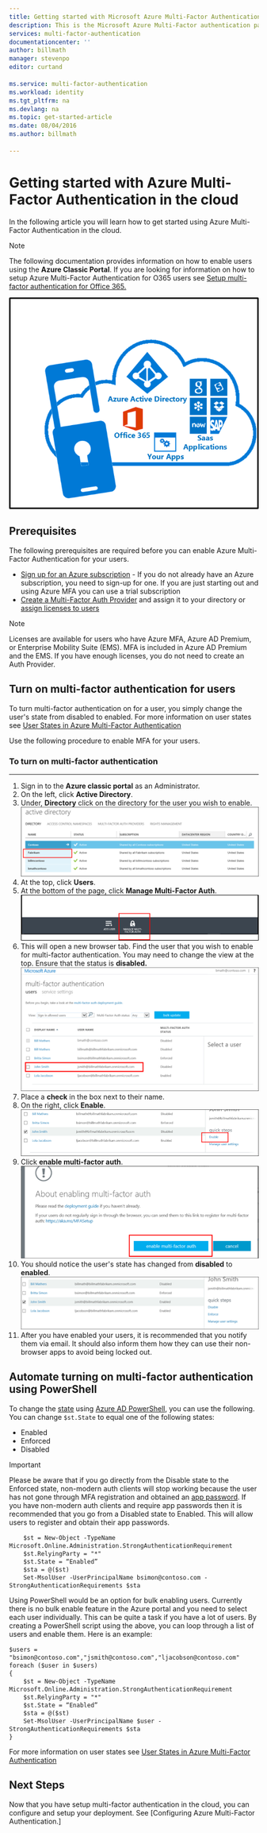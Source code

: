 ```yaml
---
title: Getting started with Microsoft Azure Multi-Factor Authentication in the cloud
description: This is the Microsoft Azure Multi-Factor authentication page that describes how to get started with Azure MFA in the cloud.
services: multi-factor-authentication
documentationcenter: ''
author: billmath
manager: stevenpo
editor: curtand

ms.service: multi-factor-authentication
ms.workload: identity
ms.tgt_pltfrm: na
ms.devlang: na
ms.topic: get-started-article
ms.date: 08/04/2016
ms.author: billmath

---
```

# Getting started with Azure Multi-Factor Authentication in the cloud
In the following article you will learn how to get started using Azure Multi-Factor Authentication in the cloud.

> [!NOTE]
> The following documentation provides information on how to enable users using the **Azure Classic Portal**. If you are looking for information on how to setup Azure Multi-Factor Authentication for O365 users see [Setup multi-factor authentication for Office 365.](https://support.office.com/article/Set-up-multi-factor-authentication-for-Office-365-users-8f0454b2-f51a-4d9c-bcde-2c48e41621c6?ui=en-US&rs=en-US&ad=US)
> 
> 

![MFA in the Cloud](./media/multi-factor-authentication-get-started-cloud/mfa_in_cloud.png)

## Prerequisites
The following prerequisites are required before you can enable Azure Multi-Factor Authentication for your users. 

* [Sign up for an Azure subscription](https://azure.microsoft.com/pricing/free-trial/) - If you do not already have an Azure subscription, you need to sign-up for one. If you are just starting out and using Azure MFA you can use a trial subscription
* [Create a Multi-Factor Auth Provider](multi-factor-authentication-get-started-auth-provider.md) and assign it to your directory or [assign licenses to users](multi-factor-authentication-get-started-assign-licenses.md) 

> [!NOTE]
> Licenses are available for users who have Azure MFA, Azure AD Premium, or Enterprise Mobility Suite (EMS).  MFA is included in Azure AD Premium and the EMS. If you have enough licenses, you do not need to create an Auth Provider. 
> 
> 

## Turn on multi-factor authentication for users
To turn multi-factor authentication on for a user, you simply change the user's state from disabled to enabled.  For more information on user states see [User States in Azure Multi-Factor Authentication](multi-factor-authentication-get-started-user-states.md)

Use the following procedure to enable MFA for your users.

### To turn on multi-factor authentication
- - -
1. Sign in to the **Azure classic portal** as an Administrator.
2. On the left, click **Active Directory**.
3. Under, **Directory** click on the directory for the user you wish to enable.
   ![Click Directory](./media/multi-factor-authentication-get-started-cloud/directory1.png)
4. At the top, click **Users**.
5. At the bottom of the page, click **Manage Multi-Factor Auth**.
   ![Click Directory](./media/multi-factor-authentication-get-started-cloud/manage1.png)
6. This will open a new browser tab.  Find the user that you wish to enable for multi-factor authentication. You may need to change the view at the top. Ensure that the status is **disabled.**
   ![Enable user](./media/multi-factor-authentication-get-started-cloud/enable1.png)
7. Place a **check** in the box next to their name.
8. On the right, click **Enable**. 
   ![Enable user](./media/multi-factor-authentication-get-started-cloud/user1.png)
9. Click **enable multi-factor auth**.
   ![Enable user](./media/multi-factor-authentication-get-started-cloud/enable2.png)
10. You should notice the user's state has changed from **disabled** to **enabled**.
    ![Enable Users](./media/multi-factor-authentication-get-started-cloud/user.png)
11. After you have enabled your users, it is recommended that you notify them via email.  It should also inform them how they can use their non-browser apps to avoid being locked out.

## Automate turning on multi-factor authentication using PowerShell
To change the [state](multi-factor-authentication-whats-next.md) using [Azure AD PowerShell](../powershell-install-configure.md), you can use the following.  You can change `$st.State` to equal one of the following states:

* Enabled
* Enforced
* Disabled  

> [!IMPORTANT]
> Please be aware that if you go directly from the Disable state to the Enforced state, non-modern auth clients will stop working because the user has not gone through MFA registration and obtained an [app password](multi-factor-authentication-whats-next.md#app-passwords).  If you have non-modern auth clients and require app passwords then it is recommended that you go from a Disabled state to Enabled.  This will allow users to register and obtain their app passwords.   
> 
> 

        $st = New-Object -TypeName Microsoft.Online.Administration.StrongAuthenticationRequirement
        $st.RelyingParty = "*"
        $st.State = “Enabled”
        $sta = @($st)
        Set-MsolUser -UserPrincipalName bsimon@contoso.com -StrongAuthenticationRequirements $sta

Using PowerShell would be an option for bulk enabling users.  Currently there is no bulk enable feature in the Azure portal and you need to select each user individually.  This can be quite a task if you have a lot of users.  By creating a PowerShell script using the above, you can loop through a list of users and enable them.  Here is an example:

    $users = "bsimon@contoso.com","jsmith@contoso.com","ljacobson@contoso.com"
    foreach ($user in $users)
    {
        $st = New-Object -TypeName Microsoft.Online.Administration.StrongAuthenticationRequirement
        $st.RelyingParty = "*"
        $st.State = “Enabled”
        $sta = @($st)
        Set-MsolUser -UserPrincipalName $user -StrongAuthenticationRequirements $sta
    }


For more information on user states see [User States in Azure Multi-Factor Authentication](multi-factor-authentication-get-started-user-states.md)

## Next Steps
Now that you have setup multi-factor authentication in the cloud, you can configure and setup your deployment.  See [Configuring Azure Multi-Factor Authentication.]

